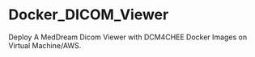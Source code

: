 # Docker_DICOM_Viewer
Deploy A MedDream Dicom Viewer with DCM4CHEE Docker Images on Virtual Machine/AWS.
